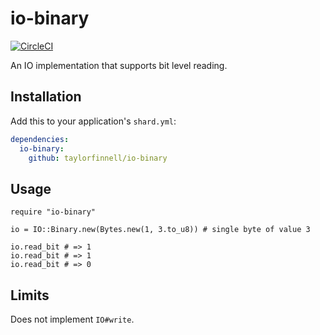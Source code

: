 # io-binary
[![CircleCI](https://circleci.com/gh/taylorfinnell/io-binary.svg?style=svg)](https://circleci.com/gh/taylorfinnell/io-binary)

An IO implementation that supports bit level reading.

## Installation

Add this to your application's `shard.yml`:

```yaml
dependencies:
  io-binary:
    github: taylorfinnell/io-binary
```

## Usage

`require "io-binary"`


```crystal
io = IO::Binary.new(Bytes.new(1, 3.to_u8)) # single byte of value 3

io.read_bit # => 1
io.read_bit # => 1
io.read_bit # => 0
```

## Limits

Does not implement `IO#write`.


